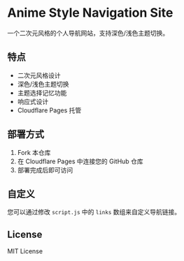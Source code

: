 # Anime Style Navigation Site

一个二次元风格的个人导航网站，支持深色/浅色主题切换。

## 特点

- 二次元风格设计
- 深色/浅色主题切换
- 主题选择记忆功能
- 响应式设计
- Cloudflare Pages 托管

## 部署方式

1. Fork 本仓库
2. 在 Cloudflare Pages 中连接您的 GitHub 仓库
3. 部署完成后即可访问

## 自定义

您可以通过修改 `script.js` 中的 `links` 数组来自定义导航链接。

## License

MIT License 